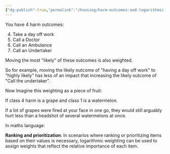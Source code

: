 ```yaml
---
{"dg-publish":true,"permalink":"/housing/harm-outcomes-and-logarithmic-weighting/"}
---
```




You have 4 harm outcomes:

4. Take a day off work
3. Call a Doctor
2. Call an Ambulance 
1. Call an Undertaker

Moving the most "likely" of these outcomes is also weighted.

So for example, moving the likely outcome of "having a day off work" to "highly likely" has less of an impact that increasing the likely outcome of "Call the undertaker".

Now Imagine this weighting as a piece of fruit:

If class 4 harm is a grape and class 1 is a watermelon.

If a lot of grapes were fired at your face in one go, they would still arguably hurt less than a headshot of several watermelons at once.

In maths language:

 **Ranking and prioritization**: In scenarios where ranking or prioritizing items based on their values is necessary, logarithmic weighting can be used to assign weights that reflect the relative importance of each item.

